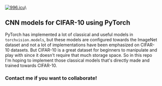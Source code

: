<a href="https://996.icu"><img src="https://img.shields.io/badge/link-996.icu-red.svg" alt="996.icu"></a>\
## CNN models for CIFAR-10 using PyTorch
PyTorch has implemented a lot of classical and useful models in `torchvision.models`, but these models are configured towards the ImageNet dataset and not a lot of implementations have been emphasized on CIFAR-10 datasets. But CIFAR-10 is a great dataset for beginners to manipulate and play with since it doesn't require that much storage space. So in this repo I'm hoping to implement those classical models that's directly made and trained towards CIFAR-10.
### Contact me if you want to collaborate!

